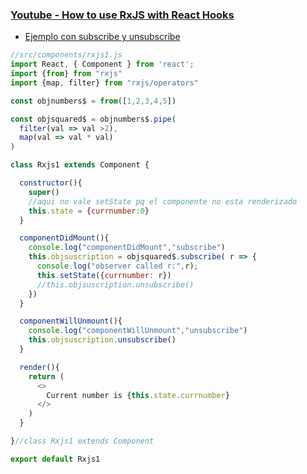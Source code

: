 ### [Youtube - How to use RxJS with React Hooks](https://www.youtube.com/watch?v=Urv82SGIu_0)

- [Ejemplo con subscribe y unsubscribe](https://youtu.be/Urv82SGIu_0?t=480)
```js
//src/components/rxjs1.js
import React, { Component } from 'react';
import {from} from "rxjs"
import {map, filter} from "rxjs/operators"

const objnumbers$ = from([1,2,3,4,5])

const objsquared$ = objnumbers$.pipe(
  filter(val => val >2),
  map(val => val * val)
)

class Rxjs1 extends Component {

  constructor(){
    super()
    //aqui no vale setState pq el componente no esta renderizado
    this.state = {currnumber:0}
  }

  componentDidMount(){
    console.log("componentDidMount","subscribe")
    this.objsuscription = objsquared$.subscribe( r => {
      console.log("observer called r:",r);
      this.setState({currnumber: r})
      //this.objsuscription.unsubscribe()
    })
  }

  componentWillUnmount(){
    console.log("componentWillUnmount","unsubscribe")
    this.objsuscription.unsubscribe()
  }

  render(){
    return (
      <>
        Current number is {this.state.currnumber}
      </>
    )
  }

}//class Rxjs1 extends Component

export default Rxjs1
```